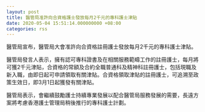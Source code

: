 ```yaml
---
layout: post
title: 醫管局准許向合資格護士發放每月2千元的專科護士津貼
date: 2020-05-04 15:51:14.000000000 +08:00
categories: rss
---
```


醫管局宣布，醫管局大會准許向合資格註冊護士發放每月2千元的專科護士津貼。

醫管局發言人表示，擁有認可專科證書及在相關服務範疇工作的註冊護士，每月將可獲2千元津貼，合資格的常額及合約全職普通科及精神科註冊護士，包括現職及新入職，由即日起可申請領取有關津貼。合資格領取津貼的註冊護士，可追溯至政策生效日，即3月1日起獲發有關津貼。
 
醫管局表示，會繼續鼓勵護士持續專業發展以配合醫管局服務發展的需要，長遠方案將考慮香港護士管理局稍後推行的專科護士計劃。

